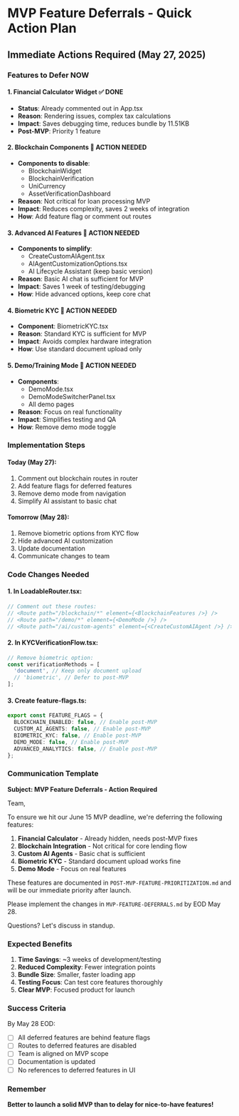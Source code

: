 # MVP Feature Deferrals - Quick Action Plan

## Immediate Actions Required (May 27, 2025)

### Features to Defer NOW

#### 1. Financial Calculator Widget ✅ DONE

- **Status**: Already commented out in App.tsx
- **Reason**: Rendering issues, complex tax calculations
- **Impact**: Saves debugging time, reduces bundle by 11.51KB
- **Post-MVP**: Priority 1 feature

#### 2. Blockchain Components 🔴 ACTION NEEDED

- **Components to disable**:
  - BlockchainWidget
  - BlockchainVerification
  - UniCurrency
  - AssetVerificationDashboard
- **Reason**: Not critical for loan processing MVP
- **Impact**: Reduces complexity, saves 2 weeks of integration
- **How**: Add feature flag or comment out routes

#### 3. Advanced AI Features 🔴 ACTION NEEDED

- **Components to simplify**:
  - CreateCustomAIAgent.tsx
  - AIAgentCustomizationOptions.tsx
  - AI Lifecycle Assistant (keep basic version)
- **Reason**: Basic AI chat is sufficient for MVP
- **Impact**: Saves 1 week of testing/debugging
- **How**: Hide advanced options, keep core chat

#### 4. Biometric KYC 🔴 ACTION NEEDED

- **Component**: BiometricKYC.tsx
- **Reason**: Standard KYC is sufficient for MVP
- **Impact**: Avoids complex hardware integration
- **How**: Use standard document upload only

#### 5. Demo/Training Mode 🔴 ACTION NEEDED

- **Components**:
  - DemoMode.tsx
  - DemoModeSwitcherPanel.tsx
  - All demo pages
- **Reason**: Focus on real functionality
- **Impact**: Simplifies testing and QA
- **How**: Remove demo mode toggle

### Implementation Steps

#### Today (May 27):

1. Comment out blockchain routes in router
2. Add feature flags for deferred features
3. Remove demo mode from navigation
4. Simplify AI assistant to basic chat

#### Tomorrow (May 28):

1. Remove biometric options from KYC flow
2. Hide advanced AI customization
3. Update documentation
4. Communicate changes to team

### Code Changes Needed

#### 1. In LoadableRouter.tsx:

```jsx
// Comment out these routes:
// <Route path="/blockchain/*" element={<BlockchainFeatures />} />
// <Route path="/demo/*" element={<DemoMode />} />
// <Route path="/ai/custom-agents" element={<CreateCustomAIAgent />} />
```

#### 2. In KYCVerificationFlow.tsx:

```jsx
// Remove biometric option:
const verificationMethods = [
  'document', // Keep only document upload
  // 'biometric', // Defer to post-MVP
];
```

#### 3. Create feature-flags.ts:

```typescript
export const FEATURE_FLAGS = {
  BLOCKCHAIN_ENABLED: false, // Enable post-MVP
  CUSTOM_AI_AGENTS: false, // Enable post-MVP
  BIOMETRIC_KYC: false, // Enable post-MVP
  DEMO_MODE: false, // Enable post-MVP
  ADVANCED_ANALYTICS: false, // Enable post-MVP
};
```

### Communication Template

**Subject: MVP Feature Deferrals - Action Required**

Team,

To ensure we hit our June 15 MVP deadline, we're deferring the following features:

1. **Financial Calculator** - Already hidden, needs post-MVP fixes
2. **Blockchain Integration** - Not critical for core lending flow
3. **Custom AI Agents** - Basic chat is sufficient
4. **Biometric KYC** - Standard document upload works fine
5. **Demo Mode** - Focus on real features

These features are documented in `POST-MVP-FEATURE-PRIORITIZATION.md` and will be our immediate priority after launch.

Please implement the changes in `MVP-FEATURE-DEFERRALS.md` by EOD May 28.

Questions? Let's discuss in standup.

### Expected Benefits

1. **Time Savings**: ~3 weeks of development/testing
2. **Reduced Complexity**: Fewer integration points
3. **Bundle Size**: Smaller, faster loading app
4. **Testing Focus**: Can test core features thoroughly
5. **Clear MVP**: Focused product for launch

### Success Criteria

By May 28 EOD:

- [ ] All deferred features are behind feature flags
- [ ] Routes to deferred features are disabled
- [ ] Team is aligned on MVP scope
- [ ] Documentation is updated
- [ ] No references to deferred features in UI

### Remember

**Better to launch a solid MVP than to delay for nice-to-have features!**
